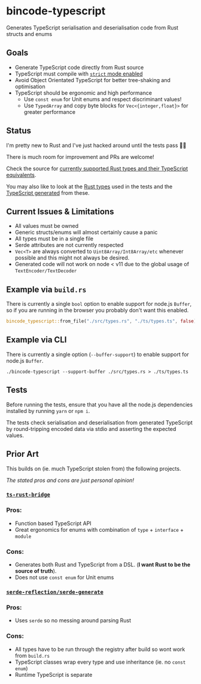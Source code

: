 # bincode-typescript

Generates TypeScript serialisation and deserialisation code from Rust structs
and enums

## Goals

- Generate TypeScript code directly from Rust source
- TypeScript must compile with [`strict` mode enabled](https://github.com/timfish/bincode-typescript/blob/master/tests/build.rs)
- Avoid Object Orientated TypeScript for better tree-shaking and optimisation
- TypeScript should be ergonomic and high performance
  - Use `const enum` for Unit enums and respect discriminant values!
  - Use `TypedArray` and copy byte blocks for `Vec<{integer,float}>` for greater performance

## Status

I'm pretty new to Rust and I've just hacked around until the tests pass 🤷‍♂️

There is much room for improvement and PRs are welcome!

Check the source for [currently supported Rust types and their TypeScript
equivalents](https://github.com/timfish/bincode-typescript/blob/master/src/types.rs#L30).

You may also like to look at the [Rust
types](https://github.com/timfish/bincode-typescript/blob/master/tests/test_types.rs)
used in the tests and the [TypeScript
generated](https://github.com/timfish/bincode-typescript/blob/master/tests/test_types.ts)
from these.

## Current Issues & Limitations

- All values must be owned
- Generic structs/enums will almost certainly cause a panic
- All types must be in a single file
- Serde attributes are not currently respected
- `Vec<T>` are always converted to `Uint8Array/Int8Array/etc` whenever possible
  and this might not always be desired.
- Generated code will not work on node < v11 due to the global usage of `TextEncoder/TextDecoder`

## Example via `build.rs`

There is currently a single `bool` option to enable support for node.js
`Buffer`, so if you are running in the browser you probably don't want this enabled.

```rust
bincode_typescript::from_file("./src/types.rs", "./ts/types.ts", false);
```

## Example via CLI

There is currently a single option (`--buffer-support`) to enable support for node.js
`Buffer`.

```shell
./bincode-typescript --support-buffer ./src/types.rs > ./ts/types.ts
```

## Tests

Before running the tests, ensure that you have all the node.js dependencies
installed by running `yarn` or `npm i`.

The tests check serialisation and deserialisation from generated TypeScript by
round-tripping encoded data via stdio and asserting the expected values.

## Prior Art

This builds on (ie. much TypeScript stolen from) the following projects.

_The stated pros and cons are just personal opinion!_

### [`ts-rust-bridge`](https://github.com/twop/ts-rust-bridge)

### Pros:

- Function based TypeScript API
- Great ergonomics for enums with combination of `type` + `interface` + `module`

### Cons:

- Generates both Rust and TypeScript from a DSL. (**I want Rust to be the source
  of truth**).
- Does not use `const enum` for Unit enums

### [`serde-reflection/serde-generate`](https://github.com/novifinancial/serde-reflection/pull/59)

### Pros:

- Uses `serde` so no messing around parsing Rust

### Cons:

- All types have to be run through the registry after build so wont work from `build.rs`
- TypeScript classes wrap every type and use inheritance (ie. no `const enum`)
- Runtime TypeScript is separate

